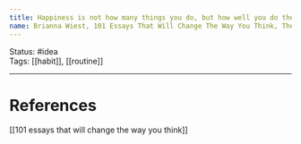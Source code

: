 ```yaml
---
title: Happiness is not how many things you do, but how well you do them. More is not better. Happiness is not experiencing something else; it’s continually experiencing what you already have in new and different ways.
name: Brianna Wiest, 101 Essays That Will Change The Way You Think, The Psychology of Daily Routine
---
```


Status: #idea  
Tags:  [[habit]], [[routine]]

---
# References
[[101 essays that will change the way you think]]